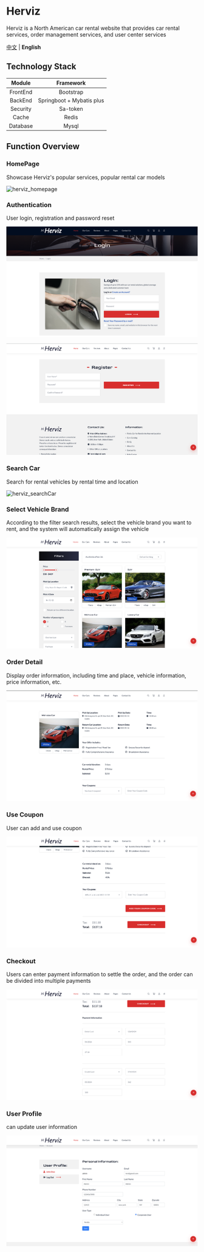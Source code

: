 # Herviz
Herviz is a North American car rental website that provides car rental services, order management services, and user center services

[中文](https://github.com/DB-CarRet/Herviz/blob/master/README_zh.md) | **English**



## Technology Stack

|  Module  |         Framework         |
| :------: | :-----------------------: |
| FrontEnd |         Bootstrap         |
| BackEnd  | Springboot + Mybatis plus |
| Security |         Sa-token          |
|  Cache   |           Redis           |
| Database |           Mysql           |



## Function Overview

### HomePage

Showcase Herviz's popular services, popular rental car models

![herviz_homepage](assets/herviz_homepage.png)



### Authentication

User login, registration and password reset

![herviz_login](assets/herviz_login.png)

![herviz_register](assets/herviz_register.png)



### Search Car

Search for rental vehicles by rental time and location

![herviz_searchCar](assets/herviz_searchCar.png)



### Select Vehicle Brand

According to the filter search results, select the vehicle brand you want to rent, and the system will automatically assign the vehicle

![herviz_carList](assets/herviz_carList.png)



### Order Detail

Display order information, including time and place, vehicle information, price information, etc.

![herviz_orderDetail](assets/herviz_orderDetail.png)



### Use Coupon

User can add and use coupon

![herviz_useCoupon](assets/herviz_useCoupon.png)



### Checkout

Users can enter payment information to settle the order, and the order can be divided into multiple payments

![herviz_payment](assets/herviz_payment.png)



### User Profile

can update user information

![herviz_customer_profile](assets/herviz_customer_profile.png)

